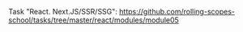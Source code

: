 Task "React. Next.JS/SSR/SSG":
https://github.com/rolling-scopes-school/tasks/tree/master/react/modules/module05
